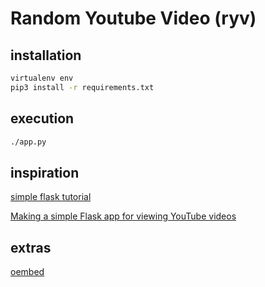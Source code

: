 # Random Youtube Video (ryv)

## installation
```bash
virtualenv env
pip3 install -r requirements.txt
```

## execution
```bash
./app.py
```

## inspiration

[simple flask tutorial](https://flask.palletsprojects.com/en/2.0.x/quickstart/)

[Making a simple Flask app for viewing YouTube videos](http://www.compjour.org/lessons/flask-single-page/simple-youtube-viewing-flask-app/)

## extras

[oembed](https://oembed.com/)
